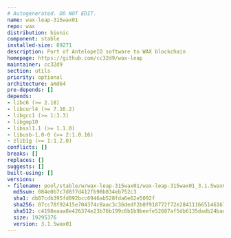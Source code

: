 ```yaml
---
# Autogenerated. DO NOT EDIT.
name: wax-leap-315wax01
repo: wax
distribution: bionic
component: stable
installed-size: 89271
description: Port of AntelopeIO software to WAX blockchain
homepage: https://github.com/cc32d9/wax-leap
maintainer: cc32d9
section: utils
priority: optional
architecture: amd64
pre-depends: []
depends:
- libc6 (>= 2.18)
- libcurl4 (>= 7.16.2)
- libgcc1 (>= 1:3.3)
- libgmp10
- libssl1.1 (>= 1.1.0)
- libusb-1.0-0 (>= 2:1.0.16)
- zlib1g (>= 1:1.2.0)
conflicts: []
breaks: []
replaces: []
suggests: []
built-using: []
versions:
- filename: pool/stable/w/wax-leap-315wax01/wax-leap-315wax01_3.1.5wax01-ubuntu-18.04_amd64.deb
  md5sum: 084e0b7c7d8f7d412fb98b834eb752c3
  sha1: db07cdb395fd892bcc6946ab528fda6e62e5092f
  sha256: 07cc78f92415e704374c8aac3c36dedf2b0f918772f72e284111665146167662
  sha512: c4198eaaa8e426374e23b76b199c6b1b9beefe52687af5db6135dadb24badf0300f71529142e7528ca848f45ab7859c9afa57d9f18b4b3425a1b35fbd2deb879
  size: 19295376
  version: 3.1.5wax01
---
```

